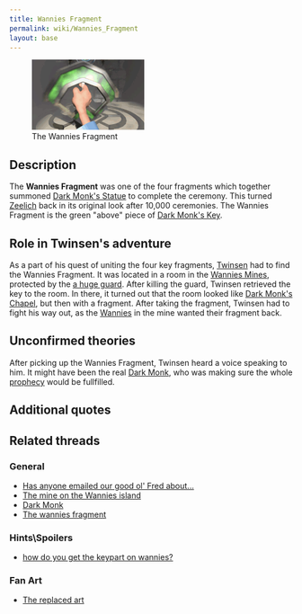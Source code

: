 ```yaml
---
title: Wannies Fragment
permalink: wiki/Wannies_Fragment
layout: base
---
```


<figure>
<img
src="assets/lba2/_cutscenes/screenshot-lba2-movies-18-wannies_fragment-fragment060.gif"
title="The Wannies Fragment" width="200" />
<figcaption>The Wannies Fragment</figcaption>
</figure>

## Description

The **Wannies Fragment** was one of the four fragments which together
summoned [Dark Monk's Statue](Dark_Monk's_Statue "wikilink") to complete
the ceremony. This turned [Zeelich](Zeelich "wikilink") back in its
original look after 10,000 ceremonies. The Wannies Fragment is the green
"above" piece of [Dark Monk's Key](Dark_Monk's_Key "wikilink").

## Role in Twinsen's adventure

As a part of his quest of uniting the four key fragments,
[Twinsen](Twinsen "wikilink") had to find the Wannies Fragment. It was
located in a room in the [Wannies Mines](Wannies_Mine "wikilink"),
protected by the [a huge guard](Wannie_Chapel_Guard "wikilink"). After
killing the guard, Twinsen retrieved the key to the room. In there, it
turned out that the room looked like [Dark Monk's
Chapel](Dark_Monk's_Chapel "wikilink"), but then with a fragment. After
taking the fragment, Twinsen had to fight his way out, as the
[Wannies](Wannie "wikilink") in the mine wanted their fragment back.

## Unconfirmed theories

After picking up the Wannies Fragment, Twinsen heard a voice speaking to
him. It might have been the real [Dark Monk](Dark_Monk "wikilink"), who
was making sure the whole [prophecy](prophecy "wikilink") would be
fullfilled.

## Additional quotes

## Related threads

### General

- [Has anyone emailed our good ol' Fred
  about...](https://forum.magicball.net/showthread.php?t=10899)
- [The mine on the Wannies
  island](https://forum.magicball.net/showthread.php?t=5086)
- [Dark Monk](https://forum.magicball.net/showthread.php?t=5777)
- [The wannies
  fragment](https://forum.magicball.net/showthread.php?t=3606)

### Hints\Spoilers

- [how do you get the keypart on
  wannies?](https://forum.magicball.net/showthread.php?t=11882)

### Fan Art

- [The replaced art](https://forum.magicball.net/showthread.php?t=3190)
